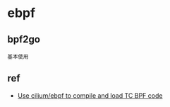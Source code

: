 # ebpf

## bpf2go
```
基本使用

```


## ref
* [Use cilium/ebpf to compile and load TC BPF code](https://d0u9.top/use-cilium-ebpf-to-compile-and-load-tc-bpf-code/)

